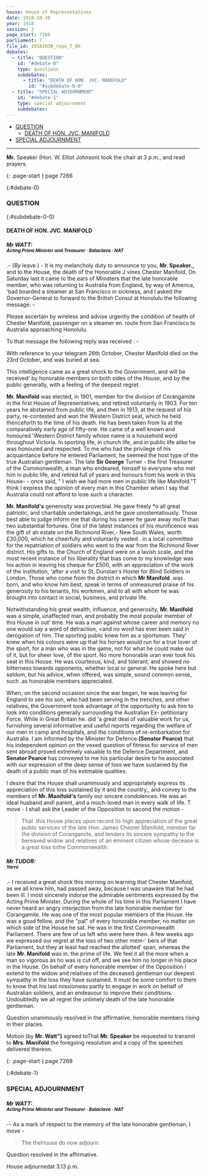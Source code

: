 ```yaml
---
house: House of Representatives
date: 1918-10-30
year: 1918
session: 2
page_start: 7266
parliament: 7
file_id: 19181030_reps_7_86
debates:
  - title: "QUESTION"
    id: "#debate-0"
    type: questions
    subdebates:
      - title: "DEATH OF HON. JVC. MANIFOLD"
        id: "#subdebate-0-0"
  - title: "SPECIAL ADJOURNMENT"
    id: "#debate-1"
    type: special adjournment
    subdebates:
---
```


* [QUESTION](#debate-0)
    * [DEATH OF HON. JVC. MANIFOLD](#subdebate-0-0)
* [SPECIAL ADJOURNMENT](#debate-1)


----


 **Mr.** Speaker (Hon. W. Elliot Johnson)  took the chair at  3  p.m., and read prayers. 

{: .page-start }
page 7266

{:#debate-0}
### QUESTION

{:#subdebate-0-0}
#### DEATH OF HON. JVC. MANIFOLD

##### Mr WATT:<br><small class="text-muted">Acting Prime Minister and Treasurer &middot; Balaclava &middot; NAT</small>


 *.- {By* leave.)  - It is my melancholy duty to announce to you,  **Mr. Speaker.,**  and to the House, the death of the Honorable J vines Chester Manifold. On Saturday last it came to the ears of Ministers that the late honorable member, who was returning to Australia from England, by way of America, 'bad boarded a steamer at San Francisco in sickness, and I asked the Governor-General to forward to the British Consul at Honolulu the following message: - 

Please ascertain by wireless and advise urgently the condition of health of Chester Manifold, passenger on a steamer en. route from San Francisco to Australia approaching Honolulu. 

To that message the following reply was received :  - 

With reference to your telegram 26th October, Chester Manifold died on the 23rd October, and was buried at sea. 

This intelligence came as a great shock to the Government, and will be received' by honorable members on both sides of the House, and by the public generally, with a feeling of the deepest regret. 


 **Mr. Manifold** was elected, in  1901,  member for the division of Corangamite in the first House of Representatives, and retired voluntarily in  1903.  For ten years he abstained from public life, and then in  1913,  at the request of his party, re-contested and won the Western District seat, which he held thenceforth to the time of his death. He has been taken from lis at the comparatively early age of fifty-one. He came of a well known and honoured 'Western District family whose name is a household word throughout Victoria. In sporting life, in church life, and in public life alike he was honoured and respected. To me who had the privilege of his acquaintance before he entered Parliament, he seemed the host type of the true Australian gentleman. The late  **Sir George**  Turner - the first Treasurer of the Commonwealth, a man who endeared, himself to everyone who met him in public life, and retired full of years and honours from his work in this House- - once said, " I wish we had more men in public life like Manifold."T think I express the opinion of every man in this Chamber when I say that Australia could not afford to lose such a character. 


 **Mr. Manifold's** generosity was proverbial. He gave freely *o all great patriotic, and charitable undertakings, and he gave unostentatiously. Those best  able  to judge inform me that during his career he gave away  moTe  than two substantial fortunes. One of the latest instances of his munificence was the gift of ah estate on the Richmond River,- New South Wales, worth £30,000, which he cheerfully and voluntarily vested . in a local committee for the repatriation of soldiers who went to the war from the Richmond River district.  His  gifts to. the Church of England were on a lavish scale, and the most recent instance of his liberality that bias come to my knowledge was his action in leaving his cheque for £500, with an appreciation of the work of the institution, 'after a visit to St. Dunstan's Hostel for Blind Soldiers in London. Those who come from the district in which  **Mr Manifold**  .was . born, and who know him best, speak in terms of unmeasured praise of his generosity to his tenants, his workmen, and to all with whom he was brought into contact in social, business, and private life. 

Notwithstanding his great wealth, influence, and generosity,  **Mr. Manifold**  was a simple, unaffected man, and probably the most popular member of this House in out' time. He was a man against whose career and memory no one would say a word of detraction, &lt;and no word has ever been said in derogation of him. The sporting public knew him as a sportsman. They' knew when his colours  were up that  his horses would run for a true lover of the sport, for a man who was in  the  game, not for what he could make out of  it,  but for sheer love, of the sport. No more honorable uran ever took his seat in this House. He was courteous, kind, and tolerant, and showed no bitterness towards opponents, whether local or general. He spoke here but seldom, but his advice, when offered, was simple, sound common sense, such .as honorable members appreciated. 

When, on the second occasion since the war began, he was leaving for England to see his son, who had been serving in the trenches, and other relatives, the Government took advantage of the opportunity to ask him to look into conditions generally surrounding the Australian Ex-  petitionary Force. While in Great Britain he. did 'a great deal of valuable work for us, furnishing several informative and useful reports regarding the welfare of our men in camp and hospitals, and the conditions of re-embarkation for Australia. I am informed by the Minister for Defence  **(Senator Pearce)**  that his independent opinion on the vexed question of fitness for service of men sent abroad proved extremely valuable to the Defence Department, and  **Senator Pearce**  has conveyed to me his particular desire to he associated with our expression of the deep sense of loss we have sustained by the death of a public man of his estimable qualities. 

I desire that the House shall unanimously and appropriately express its appreciation of this loss sustained by it and the country,, and convey to the members of  **Mr. Manifold's**  family our sincere condolences. He was an ideal husband and! parent, and a much-loved man in every walk of life.  T move - I shall ask the Leader of the Opposition to second the motion - 

  >That .this House places upon record its high appreciation of the great public services of the late Hon. James Chester Manifold, member far the  division  of Corangamite, and tenders its sincere sympathy to the bereaved widow and relatives of an eminent citizen whose decease is a great loss tothe Commonwealth. 

##### Mr TUDOR:<br><small class="text-muted">Yarra</small>

.- I received a great shock this morning on learning that Chester Manifold, as we all knew him, had passed away, because I was unaware that he had been ill. I most sincerely indorse the admirable sentiments expressed by the Acting Prime Minister. During the whole of his time in this Parliament I have never heard an angry interjection from the late honorable member for Corangamite. He was one of the most popular members of the House. He was a good fellow, and the "pal" of every honorable member, no matter on which side of the House he sat. He was in the first Commonwealth Parliament. There are few of us left who were here then. A few weeks ago we expressed our regret at the loss of two other mem-' bers of that Parliament, but they at least had reached the allotted' span, whereas the late  **Mr. Manifold**  was in. the prime of life. We feel it all the more when a man so vigorous as ho was is cut off, and we see him no longer in his place in the House. On behalf of every honorable member of the Opposition I extend to the widow and relatives of the deceased gentleman our deepest sympathy in the loss they have sustained. It must be some comfort to them to know that his last missionwas partly to engage in work on behalf of Australian soldiers, and an endeavour to improve their conditions. Undoubtedly we all regret the untimely death of the late honorable gentleman. 

Question unanimously resolved in the affirmative, honorable members rising in their places. 

Motion (by  **Mr. Watt")**  agreed toThat  **Mr. Speaker**  be requested to transmit to  **Mrs. Manifold**  the foregoing resolution and a copy of the speeches delivered thereon. 

{: .page-start }
page 7268

{:#debate-1}
### SPECIAL ADJOURNMENT

##### Mr WATT:<br><small class="text-muted">Acting Prime Minister and Treasurer &middot; Balaclava &middot; NAT</small>

-- As a mark of respect to the memory of the late honorable gentleman, I move - 

  >The theHouse do now adjourn. 

Question resolved in the affirmative. 

House adjournedat 3.13 p.m. 

